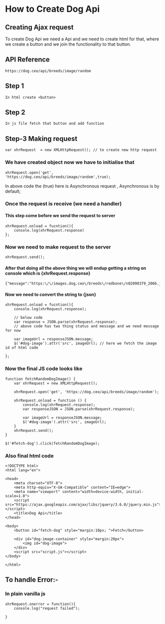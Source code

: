 
# How to Create Dog Api

## Creating Ajax request

To create Dog Api we need a Api and we need to create html for that, 
where we create a button and we join the functionality to that button.






## API Reference
    https://dog.ceo/api/breeds/image/random



## Step 1
    In html create <button> 

## Step 2
    In js file fetch that button and add function 

## Step-3 Making request 
    var xhrRequest  = new XMLHttpRequest(); // to create new http request

### We have created object now we have to initialise that 
    xhrRequest.open('get', 'https://dog.ceo/api/breeds/image/random',true);
In above code the (true) here is Asynchronous request , Asynchronous is by default; 

### Once the request is receive (we need a handler)
#### This step come before we send the request to server
    xhrRequest.onload = fucntion(){
        console.log(xhrRequest.response)
    };



### Now we need to make request to the server
    xhrRequest.send();

#### After that doing all the above thing we will endup getting a string on console which is {xhrRequest.response}
    {"message":"https:\/\/images.dog.ceo\/breeds\/redbone\/n02090379_2066.jpg","status":"success"}
#### Now we need to convert the string to {json}
    xhrRequest.onload = fucntion(){
        console.log(xhrRequest.response);

        // below code
        var response = JSON.parse(xhrRequest.response);
        // above code has two thing status and message and we need message for now
        
        var imageUrl = responseJSON.message;
        $('#dog-image').attr('src', imageUrl); // here we fetch the image id of html code

    };

### Now the final JS code looks like 
    
    function fetchRandomDogImage() {
        var xhrRequest = new XMLHttpRequest();

        xhrRequest.open('get', 'https://dog.ceo/api/breeds/image/random');

        xhrRequest.onload = function () {
            console.log(xhrRequest.response);
            var responseJSON = JSON.parse(xhrRequest.response);

            var imageUrl = responseJSON.message;
            $('#dog-image').attr('src', imageUrl);
        }
        xhrRequest.send();
    }

    $('#fetch-dog').click(fetchRandomDogImage); 
    
### Also final html code 
    <!DOCTYPE html>
    <html lang="en">

    <head>
        <meta charset="UTF-8">
        <meta http-equiv="X-UA-Compatible" content="IE=edge">
        <meta name="viewport" content="width=device-width, initial-scale=1.0">
        <script src="https://ajax.googleapis.com/ajax/libs/jquery/3.6.0/jquery.min.js"></script>
        <title>Dog Api</title>
    </head>

    <body>
        <button id="fetch-dog" style="margin:10px; ">Fetch</button>

        <div id="dog-image-container" style="margin:20px">
            <img id="dog-image">
        </div>
        <script src="script.js"></script>
    </body>

    </html>

## To handle Error:-
### In plain vanilla js
    xhrRequest.onerror = function(){
        console.log("request failed");

    }
### 
     



